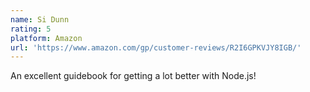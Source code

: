 ```yaml
---
name: Si Dunn
rating: 5
platform: Amazon
url: 'https://www.amazon.com/gp/customer-reviews/R2I6GPKVJY8IGB/'
---
```


An excellent guidebook for getting a lot better with Node.js!
